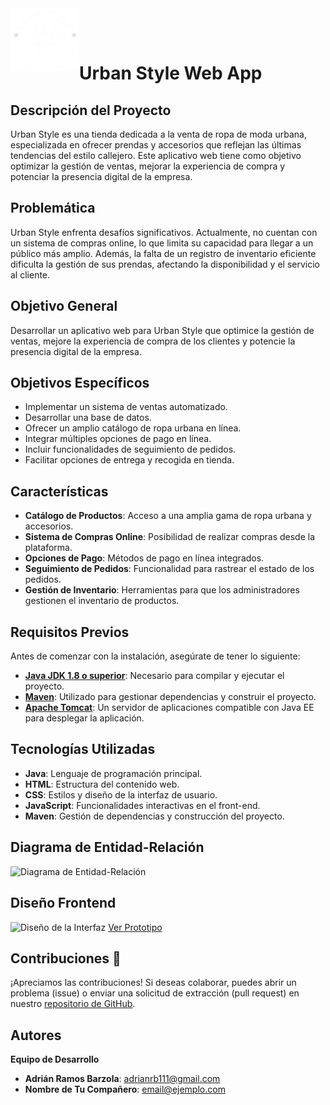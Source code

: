 <img width="110" height="100" align="left" alt="Prueba" src=".assets/logo.png">

<br><br>

# Urban Style Web App

## Descripción del Proyecto
Urban Style es una tienda dedicada a la venta de ropa de moda urbana, especializada en ofrecer prendas y accesorios que reflejan las últimas tendencias del estilo callejero. Este aplicativo web tiene como objetivo optimizar la gestión de ventas, mejorar la experiencia de compra y potenciar la presencia digital de la empresa.

## Problemática
Urban Style enfrenta desafíos significativos. Actualmente, no cuentan con un sistema de compras online, lo que limita su capacidad para llegar a un público más amplio. Además, la falta de un registro de inventario eficiente dificulta la gestión de sus prendas, afectando la disponibilidad y el servicio al cliente.

## Objetivo General
Desarrollar un aplicativo web para Urban Style que optimice la gestión de ventas, mejore la experiencia de compra de los clientes y potencie la presencia digital de la empresa.

## Objetivos Específicos
- Implementar un sistema de ventas automatizado.
- Desarrollar una base de datos.
- Ofrecer un amplio catálogo de ropa urbana en línea.
- Integrar múltiples opciones de pago en línea.
- Incluir funcionalidades de seguimiento de pedidos.
- Facilitar opciones de entrega y recogida en tienda.

## Características
- **Catálogo de Productos**: Acceso a una amplia gama de ropa urbana y accesorios.
- **Sistema de Compras Online**: Posibilidad de realizar compras desde la plataforma.
- **Opciones de Pago**: Métodos de pago en línea integrados.
- **Seguimiento de Pedidos**: Funcionalidad para rastrear el estado de los pedidos.
- **Gestión de Inventario**: Herramientas para que los administradores gestionen el inventario de productos.

## Requisitos Previos
Antes de comenzar con la instalación, asegúrate de tener lo siguiente:
- **[Java JDK 1.8 o superior](https://www.oracle.com/java/technologies/javase/javase-jdk8-downloads.html)**: Necesario para compilar y ejecutar el proyecto.
- **[Maven](https://maven.apache.org/download.cgi)**: Utilizado para gestionar dependencias y construir el proyecto.
- **[Apache Tomcat](https://tomcat.apache.org/)**: Un servidor de aplicaciones compatible con Java EE para desplegar la aplicación.

## Tecnologías Utilizadas
- **Java**: Lenguaje de programación principal.
- **HTML**: Estructura del contenido web.
- **CSS**: Estilos y diseño de la interfaz de usuario.
- **JavaScript**: Funcionalidades interactivas en el front-end.
- **Maven**: Gestión de dependencias y construcción del proyecto.

## Diagrama de Entidad-Relación
![Diagrama de Entidad-Relación](ruta/a/tu/diagrama.png)

## Diseño Frontend
![Diseño de la Interfaz](ruta/a/tu/screenshot.png)
[Ver Prototipo](enlace-al-prototipo)

## Contribuciones 🤝
¡Apreciamos las contribuciones! Si deseas colaborar, puedes abrir un problema (issue) o enviar una solicitud de extracción (pull request) en nuestro [repositorio de GitHub](https://github.com/Erit18/UrbanStyleWebApp).

## Autores 
**Equipo de Desarrollo**
- **Adrián Ramos Barzola**: [adrianrb111@gmail.com](mailto:adrianrb111@gmail.com)
- **Nombre de Tu Compañero**: [email@ejemplo.com](mailto:email@ejemplo.com)